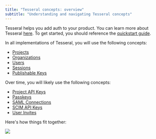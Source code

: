 ```yaml
---
title: "Tesseral concepts: overview"
subtitle: "Understanding and navigating Tesseral concepts"
---
```


Tesseral helps you add auth to your product. You can learn more about Tesseral [here](/docs/what-is-tesseral). To get started, you should reference the [quickstart guide](/docs/quickstart). 

In all implementations of Tesseral, you will use the following concepts:
* [Projects](/docs/concepts/projects)
* [Organizations](/docs/concepts/organizations)
* [Users](/docs/concepts/users)
* [Sessions](/docs/concepts/users#users-and-sessions)
* [Publishable Keys](/docs/concepts/publishable-keys)

Over time, you will likely use the following concepts:
* [Project API Keys](/docs/concepts/project-api-keys)
* [Passkeys](/docs/concepts/passkeys)
* [SAML Connections](/docs/concepts/saml-connections)
* [SCIM API Keys](/docs/concepts/scim-api-keys)
* [User Invites](/docs/concepts/user-invites)

Here's how things fit together:

<Frame caption="An overview of Tesseral concepts" >
    <img src = "/assets/concepts/hierarchy.png">
    </img>
</Frame>